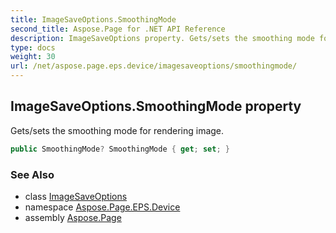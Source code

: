 ```yaml
---
title: ImageSaveOptions.SmoothingMode
second_title: Aspose.Page for .NET API Reference
description: ImageSaveOptions property. Gets/sets the smoothing mode for rendering image
type: docs
weight: 30
url: /net/aspose.page.eps.device/imagesaveoptions/smoothingmode/
---
```

## ImageSaveOptions.SmoothingMode property

Gets/sets the smoothing mode for rendering image.

```csharp
public SmoothingMode? SmoothingMode { get; set; }
```

### See Also

* class [ImageSaveOptions](../)
* namespace [Aspose.Page.EPS.Device](../../imagesaveoptions/)
* assembly [Aspose.Page](../../../)


